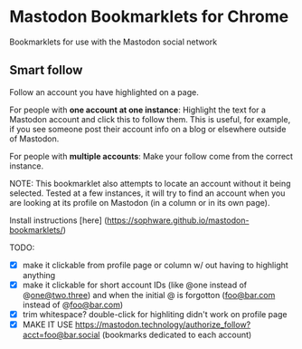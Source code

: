 # Mastodon Bookmarklets for Chrome
Bookmarklets for use with the Mastodon social network

## Smart follow

Follow an account you have highlighted on a page.

For people with **one account at one instance**: Highlight the text for a Mastodon account and click this to follow them. This is useful, for example, if you see someone post their account info on a blog or elsewhere outside of Mastodon.

For people with **multiple accounts**: Make your follow come from the correct instance. 

NOTE: This bookmarklet also attempts to locate an account without it being selected. Tested at a few instances, it will try to find an account when you are looking at its profile on Mastodon (in a column or in its own page).

Install instructions [here] (https://sophware.github.io/mastodon-bookmarklets/)

TODO:

* [x] make it clickable from profile page or column w/ out having to highlight anything
* [x] make it clickable for short account IDs (like @one instead of @one@two.three) and when the initial @ is forgotton (foo@bar.com instead of @foo@bar.com) 
* [x] trim whitespace? double-click for highliting didn't work on profile page
* [x] MAKE IT USE https://mastodon.technology/authorize_follow?acct=foo@bar.social (bookmarks dedicated to each account)

